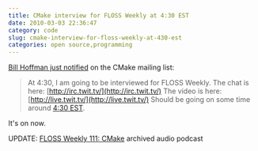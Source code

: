 ```yaml
---
title: CMake interview for FLOSS Weekly at 4:30 EST
date: 2010-03-03 22:36:47
category: code
slug: cmake-interview-for-floss-weekly-at-430-est
categories: open source,programming
---
```


[Bill Hoffman just notified](http://www.cmake.org/pipermail/cmake/2010-March/035591.html) on the CMake mailing list:


> At 4:30, I am going to be interviewed for FLOSS Weekly.
> The chat is here:
> [http://irc.twit.tv/](http://irc.twit.tv/)
> The video is here:
> [http://live.twit.tv/](http://live.twit.tv/)
> Should be going on some time around [4:30 EST](http://www.timeanddate.com/library/abbreviations/timezones/na/est.html).


It's on now.


UPDATE: [FLOSS Weekly 111: CMake](http://twit.tv/floss111) archived audio podcast
